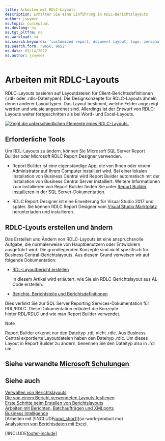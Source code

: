 ```yaml
---
title: Arbeiten mit RDLC-Layouts
description: Erhalten Sie eine Einführung in RDLC-Berichtslayouts.
author: jswymer
ms.topic: conceptual
ms.devlang: na
ms.tgt_pltfrm: na
ms.workload: na
ms.search.keywords: 'customized report, document layout, logo, personalize'
ms.search.form: '9650, 9652'
ms.date: 03/14/2022
ms.author: jswymer
---
```

# <a name="working-with-rdlc-layouts" />Arbeiten mit RDLC-Layouts

RDLC-Layouts basieren auf Layoutdateien für Client-Berichtsdefinitionen (.rdl- oder .rdlc-Dateitypen). Die Designkonzepte für RDLC-Layouts ähneln denen anderer Layouttypen. Das Layout bestimmt, welche Felder angezeigt werden und wie sie angeordnet sind. Allerdings ist der Entwurf von RDLC-Layouts weiter fortgeschritten als bei Word- und Excel-Layouts.

[![Zeigt die unterschiedlichen Elemente eines RDLC-Layouts.](media/rdlc-layout.png)](media/rdlc-layout.png#lightbox)

## <a name="required-tools" />Erforderliche Tools

Um RDL-Layouts zu ändern, können Sie Microsoft SQL Server Report Builder oder Microsoft RDLC Report Designer verwenden.

- Report Builder ist eine eigenständige App, die von Ihnen oder einem Administrator auf Ihrem Computer installiert wird. Bei einer lokalen Installation von Business Central wird Report Builder automatisch mit der Installation von Business Central Server installiert. Weitere Informationen zum Installieren von Report Builder finden Sie unter [Report Builder installieren](/sql/reporting-services/install-windows/install-report-builder) in der SQL Server-Dokumentation.

- RDLC Report Designer ist eine Erweiterung für Visual Studio 2017 und später. Sie können RDLC Report Designer vom [Visual Studio Marktplatz ](https://marketplace.visualstudio.com/items?itemName=ProBITools.MicrosoftRdlcReportDesignerforVisualStudio-18001) herunterladen und installieren.

## <a name="create-and-modify-rdlc-layouts" />RDLC-Lyouts erstellen und ändern

Das Erstellen und Ändern von RDLC-Layouts ist eine anspruchsvolle Aufgabe, die normalerweise von Hauptbenutzern oder Entwicklern ausgeführt wird. Die grundlegenden Konzepte sind nicht spezifisch für Business Central-Berichtslayouts. Aus diesem Grund verweisen wir auf folgende Dokumentation:

- [RDL-Layoutbericht erstellen](/dynamics365/business-central/dev-itpro/developer/devenv-howto-rdl-report-layout)

    In diesem Artikel wird erläutert, wie Sie ein RDLC-Berichtslayout aus AL-Code erstellen.

- [Berichte, Berichtsteile und Berichtsdefinitionen](/sql/reporting-services/report-design/reports-report-parts-and-report-definitions-report-builder-and-ssrs?)

 Dies verlinkt Sie zur SQL Server Reporting Services-Dokumentation für RDL/RDLC. Diese Dokumentation erläutert die Konzepte  
hinter RDL/RDLC und wie man Report Builder verwendet.

> [!NOTE]
> Report Builder erkennt nur den Dateityp .rdl, nicht .rdlc. Aus Business Central exportierte Layoutdateien haben den Dateityp .rdlc. Um dieses Layout in Report Builder zu ändern, benennen Sie den Dateityp also in .rdl um.

## <a name="see-related-microsoft-trainingtrainingmoduleschange-documents-dynamics--business-centralindex" />Siehe verwandte [Microsoft Schulungen](/training/modules/change-documents-dynamics-365-business-central/index)

## <a name="see-also" />Siehe auch

[Verwalten von Berichtslayouts](ui-manage-report-layouts.md)  
[Die von einem Bericht verwendeten Layouts festlegen](ui-set-report-layout.md)  
[Erste Schritte beim Erstellen von Berichtslayouts](ui-get-started-layouts.md)  
[Arbeiten mit Berichten, Batchaufträgen und XMLports](ui-work-report.md)  
[Business Intelligence](bi.md)  
[Arbeiten mit [!INCLUDE[prod_short](includes/prod_short.md)]](ui-work-product.md)  
[Analysieren von Berichtsdaten mit Excel](report-analyze-excel.md).

[!INCLUDE[footer-include](includes/footer-banner.md)]
